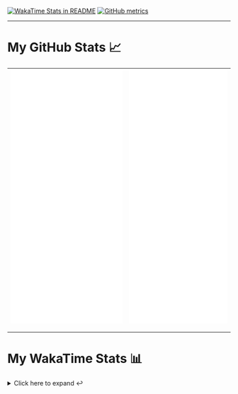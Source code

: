 [![WakaTime Stats in README](https://github.com/LOsioChico/LOsioChico/actions/workflows/waka.yml/badge.svg)](https://github.com/LOsioChico/LOsioChico/actions/workflows/waka.yml) [![GitHub metrics](https://github.com/LOsioChico/LOsioChico/actions/workflows/metrics.yml/badge.svg)](https://github.com/LOsioChico/LOsioChico/actions/workflows/metrics.yml)

---

# My GitHub Stats 📈

| ![](./assets/metrics.svg) | ![](./assets/metrics2.svg) |
| ------------------------- | -------------------------- |

---

# My WakaTime Stats 📊

<details>
<summary>Click here to expand ↩️</summary>
<br>

<!--START_SECTION:waka-->
![Code Time](http://img.shields.io/badge/Code%20Time-2%2C130%20hrs%2032%20mins-blue)

![Lines of code](https://img.shields.io/badge/From%20Hello%20World%20I%27ve%20Written-388.0%20thousand%20lines%20of%20code-blue)

**🐱 My GitHub Data** 

> 📦 680.7 kB Used in GitHub's Storage 
 > 
> 🏆 17 Contributions in the Year 2025
 > 
> 🚫 Not Opted to Hire
 > 
> 📜 28 Public Repositories 
 > 
> 🔑 32 Private Repositories 
 > 
**I'm a Night 🦉** 

```text
🌞 Morning                607 commits         ███░░░░░░░░░░░░░░░░░░░░░░   13.86 % 
🌆 Daytime                1377 commits        ████████░░░░░░░░░░░░░░░░░   31.43 % 
🌃 Evening                1500 commits        █████████░░░░░░░░░░░░░░░░   34.24 % 
🌙 Night                  897 commits         █████░░░░░░░░░░░░░░░░░░░░   20.47 % 
```
📅 **I'm Most Productive on Thursday** 

```text
Monday                   624 commits         ████░░░░░░░░░░░░░░░░░░░░░   14.24 % 
Tuesday                  655 commits         ████░░░░░░░░░░░░░░░░░░░░░   14.95 % 
Wednesday                489 commits         ███░░░░░░░░░░░░░░░░░░░░░░   11.16 % 
Thursday                 798 commits         █████░░░░░░░░░░░░░░░░░░░░   18.22 % 
Friday                   665 commits         ████░░░░░░░░░░░░░░░░░░░░░   15.18 % 
Saturday                 745 commits         ████░░░░░░░░░░░░░░░░░░░░░   17.01 % 
Sunday                   405 commits         ██░░░░░░░░░░░░░░░░░░░░░░░   09.24 % 
```


📊 **This Week I Spent My Time On** 

```text
💬 Programming Languages: 
Scala                    7 hrs 34 mins       ██████████████░░░░░░░░░░░   56.00 % 
JavaScript               3 hrs 51 mins       ███████░░░░░░░░░░░░░░░░░░   28.50 % 
TypeScript               1 hr 3 mins         ██░░░░░░░░░░░░░░░░░░░░░░░   07.79 % 
JSON                     27 mins             █░░░░░░░░░░░░░░░░░░░░░░░░   03.35 % 
Markdown                 18 mins             █░░░░░░░░░░░░░░░░░░░░░░░░   02.33 % 
```

**I Mostly Code in TypeScript** 

```text
TypeScript               33 repos            █████████████░░░░░░░░░░░░   51.56 % 
Scala                    9 repos             ████░░░░░░░░░░░░░░░░░░░░░   14.06 % 
JavaScript               6 repos             ██░░░░░░░░░░░░░░░░░░░░░░░   09.38 % 
CSS                      5 repos             ██░░░░░░░░░░░░░░░░░░░░░░░   07.81 % 
Java                     2 repos             █░░░░░░░░░░░░░░░░░░░░░░░░   03.12 % 
```




 Last Updated on 20/04/2025 01:12:07 UTC
<!--END_SECTION:waka-->

## </details>
